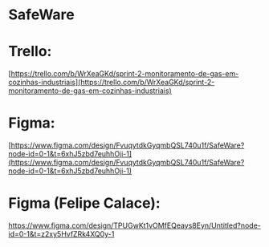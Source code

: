 # SafeWare

##

# Trello: 
[https://trello.com/b/WrXeaGKd/sprint-2-monitoramento-de-gas-em-cozinhas-industriais](https://trello.com/b/WrXeaGKd/sprint-2-monitoramento-de-gas-em-cozinhas-industriais)

# Figma: 
[https://www.figma.com/design/FvuqytdkGyqmbQSL740u1f/SafeWare?node-id=0-1&t=6xhJ5zbd7euhhOji-1](https://www.figma.com/design/FvuqytdkGyqmbQSL740u1f/SafeWare?node-id=0-1&t=6xhJ5zbd7euhhOji-1)

# Figma (Felipe Calace):
https://www.figma.com/design/TPUGwKt1vOMfEQeays8Eyn/Untitled?node-id=0-1&t=z2xy5HvfZRk4XQ0y-1

